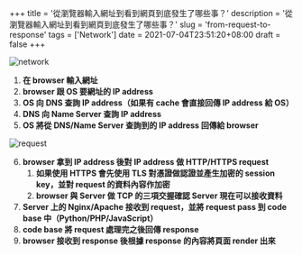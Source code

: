 +++
title = '從瀏覽器輸入網址到看到網頁到底發生了哪些事？'
description = '從瀏覽器輸入網址到看到網頁到底發生了哪些事？'
slug = 'from-request-to-response'
tags = ['Network']
date = 2021-07-04T23:51:20+08:00
draft = false
+++

![network](/img/network.jpeg)

1. **在 browser 輸入網址**
2. **browser 跟 OS 要網址的 IP address**
3. **OS 向 DNS 查詢 IP address（如果有 cache 會直接回傳 IP address 給 OS）**
4. **DNS 向 Name Server 查詢 IP address**
5. **OS 將從 DNS/Name Server 查詢到的 IP address 回傳給 browser**

![request](/img/request.jpeg)

6. **browser 拿到 IP address 後對 IP address 做 HTTP/HTTPS request**
   1. **如果使用 HTTPS 會先使用 TLS 對憑證做認證並產生加密的 session key，並對 request 的資料內容作加密**
   2. **browser 與 Server 做 TCP 的三項交握確認 Server 現在可以接收資料**
7. **Server 上的 Nginx/Apache 接收到 request，並將 request pass 到 code base 中（Python/PHP/JavaScript）**
8. **code base 將 request 處理完之後回傳 response**
9. **browser 接收到 response 後根據 response 的內容將頁面 render 出來**
